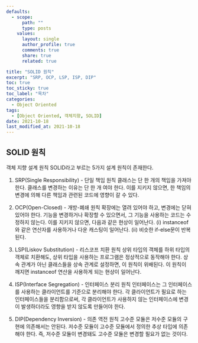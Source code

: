 ```yaml
---
defaults:
  - scope:
      path: ""
      type: posts
    values:
      layout: single
      author_profile: true
      comments: true
      share: true
      related: true

title: "SOLID 원칙"
excerpt: "SRP, OCP, LSP, ISP, DIP"
toc: true
toc_sticky: true
toc_label: "목차"
categories:
  - Object Oriented
tags:
  - [Object Oriented, 객체지향, SOLID]
date: 2021-10-18
last_modified_at: 2021-10-18
---
```


## SOLID 원칙

객체 지향 설계 원칙
SOLID라고 부르는 5가지 설계 원칙이 존재한다.
1.	SRP(Single Responsibility) - 단일 책임 원칙
      클래스는 단 한 개의 책임을 가져야 한다.
      클래스를 변경하는 이유는 단 한 개 여야 한다.
      이를 지키지 않으면, 한 책임의 변경에 의해 다른 책임과 관련된 코드에 영향이 갈 수 있다.

2.	OCP(Open-Closed) - 개방-폐쇄 원칙
      확장에는 열려 있어야 하고, 변경에는 닫혀 있어야 한다.
      기능을 변경하거나 확장할 수 있으면서, 그 기능을 사용하는 코드는 수정하지 않는다.
      이를 지키지 않으면, 다음과 같은 현상이 일어난다.
      (i)	instanceof와 같은 연산자를 사용하거나 다운 캐스팅이 일어난다.
      (ii)	비슷한 if-else문이 반복된다.
3.	LSP(Liskov Substitution) - 리스코프 치환 원칙
      상위 타입의 객체를 하위 타입의 객체로 치환해도, 상위 타입을 사용하는 프로그램은 정상적으로 동작해야 한다.
      상속 관계가 아닌 클래스들을 상속 관계로 설정하면, 이 원칙이 위배된다.
      이 원칙이 깨지면 instanceof 연산을 사용하게 되는 현상이 일어난다.
4.	ISP(Interface Segregation) - 인터페이스 분리 원칙
      인터페이스는 그 인터페이스를 사용하는 클라이언트를 기준으로 분리해야 한다.
      각 클라이언트가 필요로 하는 인터페이스들을 분리함으로써, 각 클라이언트가 사용하지 않는 인터페이스에 변경이 발생하더라도 영향을 받지 않도록 만들어야 한다.

5.	DIP(Dependency Inversion) - 의존 역전 원칙
      고수준 모듈은 저수준 모듈의 구현에 의존해서는 안된다.
      저수준 모듈이 고수준 모듈에서 정의한 추상 타입에 의존해야 한다.
      즉, 저수준 모듈이 변경돼도 고수준 모듈은 변경할 필요가 없는 것이다.